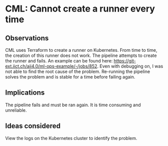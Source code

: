 # CML: Cannot create a runner every time

## Observations

CML uses Terraform to create a runner on Kubernetes. From time to time, the creation of this runner does not work. The pipeline attempts to create the runner and fails. An example can be found here: <https://git-ext.iict.ch/aii4.0/ml-ops-example/-/jobs/852>. Even with debugging on, I was not able to find the root cause of the problem. Re-running the pipeline solves the problem and is stable for a time before failing again.

## Implications

The pipeline fails and must be ran again. It is time consuming and unreliable.

## Ideas considered

View the logs on the Kubernetes cluster to identify the problem.
